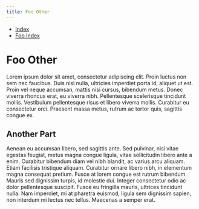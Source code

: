 ```yaml
---
title: Foo Other
---
```


* [Index](/index.html)
* [Foo Index](index.html)

# Foo Other

Lorem ipsum dolor sit amet, consectetur adipiscing elit. Proin luctus non sem
nec faucibus. Duis nisl nulla, ultricies imperdiet porta id, aliquet ut est.
Proin vel neque accumsan, mattis nisi cursus, bibendum metus. Donec viverra
rhoncus erat, eu viverra nibh. Pellentesque scelerisque tincidunt mollis.
Vestibulum pellentesque risus et libero viverra mollis. Curabitur eu
consectetur orci. Praesent massa metus, rutrum ac tortor quis, sagittis congue
ex.

## Another Part

Aenean eu accumsan libero, sed sagittis ante. Sed pulvinar, nisi vitae egestas
feugiat, metus magna congue ligula, vitae sollicitudin libero ante a enim.
Curabitur bibendum diam vel nibh blandit, ac varius arcu aliquam. Etiam
facilisis tristique aliquam. Curabitur ornare libero nibh, in elementum magna
consequat pretium. Fusce at lorem congue est rutrum bibendum. Mauris sed
dignissim turpis, id molestie dui. Integer consectetur odio ac dolor
pellentesque suscipit. Fusce eu fringilla mauris, ultrices tincidunt nulla. Nam
imperdiet, mi at pharetra euismod, ligula sem dignissim sapien, non interdum mi
lectus nec tellus. Maecenas a semper erat.


